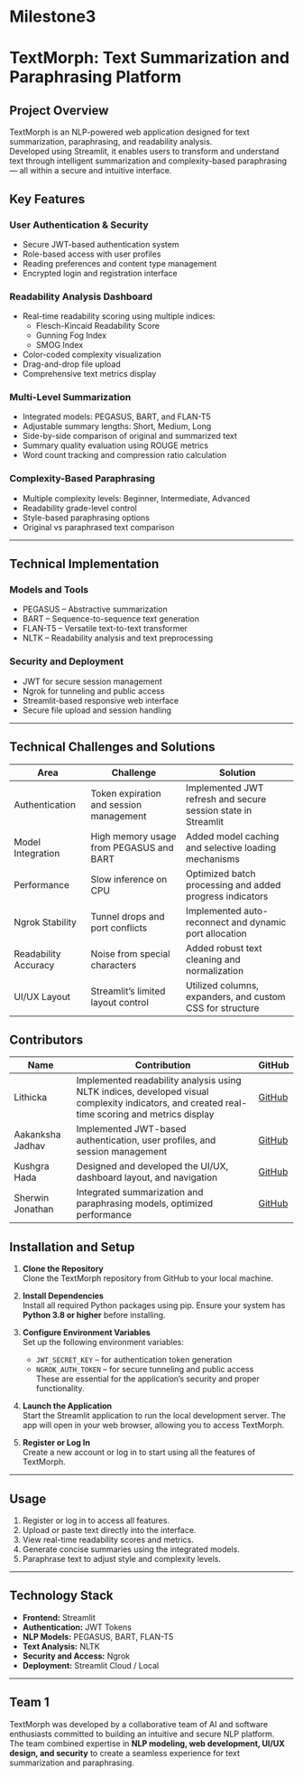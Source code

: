 # Milestone3
# TextMorph: Text Summarization and Paraphrasing Platform

## Project Overview
TextMorph is an NLP-powered web application designed for text summarization, paraphrasing, and readability analysis.  
Developed using Streamlit, it enables users to transform and understand text through intelligent summarization and complexity-based paraphrasing — all within a secure and intuitive interface.

## Key Features

### User Authentication & Security
- Secure JWT-based authentication system  
- Role-based access with user profiles  
- Reading preferences and content type management  
- Encrypted login and registration interface  

### Readability Analysis Dashboard
- Real-time readability scoring using multiple indices:
  - Flesch-Kincaid Readability Score  
  - Gunning Fog Index  
  - SMOG Index  
- Color-coded complexity visualization  
- Drag-and-drop file upload  
- Comprehensive text metrics display  

### Multi-Level Summarization
- Integrated models: PEGASUS, BART, and FLAN-T5  
- Adjustable summary lengths: Short, Medium, Long  
- Side-by-side comparison of original and summarized text  
- Summary quality evaluation using ROUGE metrics  
- Word count tracking and compression ratio calculation  

### Complexity-Based Paraphrasing
- Multiple complexity levels: Beginner, Intermediate, Advanced  
- Readability grade-level control  
- Style-based paraphrasing options  
- Original vs paraphrased text comparison  

---

## Technical Implementation

### Models and Tools
- PEGASUS – Abstractive summarization  
- BART – Sequence-to-sequence text generation  
- FLAN-T5 – Versatile text-to-text transformer  
- NLTK – Readability analysis and text preprocessing  

### Security and Deployment
- JWT for secure session management  
- Ngrok for tunneling and public access  
- Streamlit-based responsive web interface  
- Secure file upload and session handling  

---

## Technical Challenges and Solutions

| **Area**             | **Challenge**                           | **Solution**                                                  |
| -------------------- | --------------------------------------- | ------------------------------------------------------------- |
| Authentication       | Token expiration and session management | Implemented JWT refresh and secure session state in Streamlit |
| Model Integration    | High memory usage from PEGASUS and BART | Added model caching and selective loading mechanisms          |
| Performance          | Slow inference on CPU                   | Optimized batch processing and added progress indicators      |
| Ngrok Stability      | Tunnel drops and port conflicts         | Implemented auto-reconnect and dynamic port allocation        |
| Readability Accuracy | Noise from special characters           | Added robust text cleaning and normalization                  |
| UI/UX Layout         | Streamlit’s limited layout control      | Utilized columns, expanders, and custom CSS for structure     |


## Contributors

| Name | Contribution | GitHub |
|------|---------------|--------|
| Lithicka | Implemented readability analysis using NLTK indices, developed visual complexity indicators, and created real-time scoring and metrics display | [GitHub](https://github.com/Lithicka-G) |
| Aakanksha Jadhav | Implemented JWT-based authentication, user profiles, and session management | [GitHub](https://github.com/aakankshajadav) |
| Kushgra Hada | Designed and developed the UI/UX, dashboard layout, and navigation | [GitHub](https://github.com/kushgrahada) |
| Sherwin Jonathan | Integrated summarization and paraphrasing models, optimized performance | [GitHub](https://github.com/sherwinjonathan) |


## Installation and Setup

1. **Clone the Repository**  
   Clone the TextMorph repository from GitHub to your local machine.

2. **Install Dependencies**  
   Install all required Python packages using pip. Ensure your system has **Python 3.8 or higher** before installing.

3. **Configure Environment Variables**  
   Set up the following environment variables:  
   - `JWT_SECRET_KEY` – for authentication token generation  
   - `NGROK_AUTH_TOKEN` – for secure tunneling and public access  
   These are essential for the application’s security and proper functionality.

4. **Launch the Application**  
   Start the Streamlit application to run the local development server. The app will open in your web browser, allowing you to access TextMorph.

5. **Register or Log In**  
   Create a new account or log in to start using all the features of TextMorph.

---

## Usage
1. Register or log in to access all features.  
2. Upload or paste text directly into the interface.  
3. View real-time readability scores and metrics.  
4. Generate concise summaries using the integrated models.  
5. Paraphrase text to adjust style and complexity levels.  

---

## Technology Stack
- **Frontend:** Streamlit  
- **Authentication:** JWT Tokens  
- **NLP Models:** PEGASUS, BART, FLAN-T5  
- **Text Analysis:** NLTK  
- **Security and Access:** Ngrok  
- **Deployment:** Streamlit Cloud / Local  

---
## Team 1
TextMorph was developed by a collaborative team of AI and software enthusiasts committed to building an intuitive and secure NLP platform.  
The team combined expertise in **NLP modeling, web development, UI/UX design, and security** to create a seamless experience for text summarization and paraphrasing.
